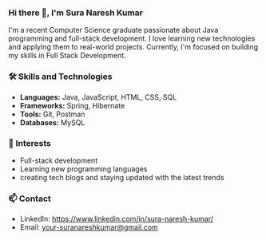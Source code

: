 ### Hi there 👋, I'm Sura Naresh Kumar

I'm a recent Computer Science graduate passionate about Java programming and full-stack development. I love learning new technologies and applying them to real-world projects. Currently, I'm focused on building my skills in Full Stack Development.

### 🛠 Skills and Technologies

- **Languages:** Java, JavaScript, HTML, CSS, SQL
- **Frameworks:** Spring, Hibernate
- **Tools:** Git, Postman
- **Databases:** MySQL

### 🎯 Interests

- Full-stack development
- Learning new programming languages
- creating tech blogs and staying updated with the latest trends

### 📫 Contact

- LinkedIn: https://www.linkedin.com/in/sura-naresh-kumar/
- Email: your-suranareshkumar@gmail.com

